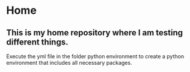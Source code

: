 # Home
This is my home repository where I am testing different things.
--

Execute the yml file in the folder python environment to create a python environment that includes all necessary packages.